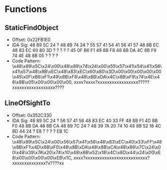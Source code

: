 # Functions

## StaticFindObject
- Offset: 0x22FB1E0
- IDA Sig: 48 89 5C 24 ? 48 89 74 24 ? 55 57 41 54 41 56 41 57 48 8B EC 48 83 EC 60 80 3D ? ? ? ? ? 45 0F B6 F1 49 8B F8 48 8B DA 4C 8B F9 74 4E 48 8B 05 ? ? ? ?
- Code Pattern: \x48\x89\x5C\x24\x00\x48\x89\x74\x24\x00\x55\x57\x41\x54\x41\x56\x41\x57\x48\x8B\xEC\x48\x83\xEC\x60\x80\x3D\x00\x00\x00\x00\x00\x45\x0F\xB6\xF1\x49\x8B\xF8\x48\x8B\xDA\x4C\x8B\xF9\x74\x4E\x48\x8B\x05\x00\x00\x00\x00, xxxx?xxxx?xxxxxxxxxxxxxxxxx?????xxxxxxxxxxxxxxxxxx????

## LineOfSightTo
- Offset: 0x352C330
- IDA Sig: 48 89 5C 24 ? 56 57 41 56 48 83 EC 40 33 FF 48 8B F1 4D 8B F0 48 8B DA 48 8B CA 48 89 7C 24 ? 48 39 7A 20 74 10 48 8B 52 18 4C 8D 44 24 ? E8 ? ? ? ? EB 1C
- Code Pattern: \x48\x89\x5C\x24\x00\x56\x57\x41\x56\x48\x83\xEC\x40\x33\xFF\x48\x8B\xF1\x4D\x8B\xF0\x48\x8B\xDA\x48\x8B\xCA\x48\x89\x7C\x24\x00\x48\x39\x7A\x20\x74\x10\x48\x8B\x52\x18\x4C\x8D\x44\x24\x00\xE8\x00\x00\x00\x00\xEB\x1C, xxxx?xxxxxxxxxxxxxxxxxxxxxxxxxx?xxxxxxxxxxxxxx?x????xx
